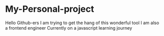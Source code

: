 # My-Personal-project
Hello Github-ers
I am trying to get the hang of this wonderful tool
I am also a frontend engineer
Currently on a javascript learning journey
